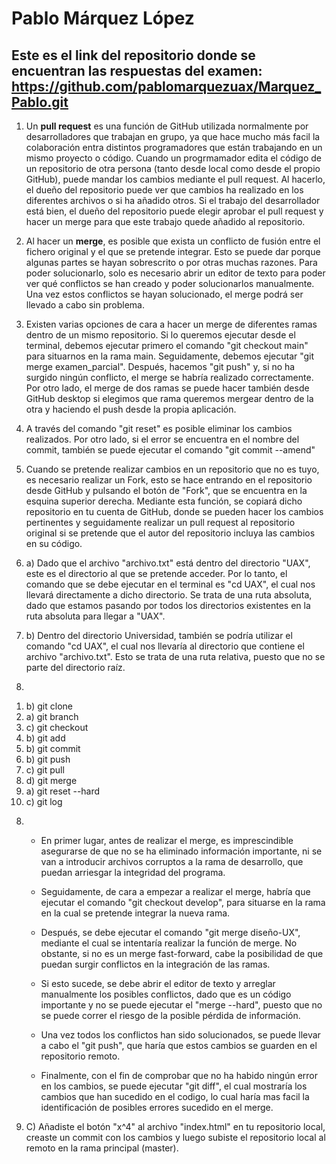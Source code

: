 # Pablo Márquez López

## Este es el link del repositorio donde se encuentran las respuestas del examen: https://github.com/pablomarquezuax/Marquez_Pablo.git

1) Un **pull request** es una función de GitHub utilizada normalmente por desarrolladores que trabajan en grupo, ya que hace mucho más facil la colaboración entra distintos programadores que están trabajando en un mismo proyecto o código. Cuando un progrmamador edita el código de un repositorio de otra persona (tanto desde local como desde el propio GitHub), puede mandar los cambios mediante el pull request. Al hacerlo, el dueño del repositorio puede ver que cambios ha realizado en los diferentes archivos o si ha añadido otros. Si el trabajo del desarrollador está bien, el dueño del repositorio puede elegir aprobar el pull request y hacer un merge para que este trabajo quede añadido al repositorio.

2) Al hacer un **merge**, es posible que exista un conflicto de fusión entre el fichero original y el que se pretende integrar. Esto se puede dar porque algunas partes se hayan sobrescrito o por otras muchas razones. Para poder solucionarlo, solo es necesario abrir un editor de texto para poder ver qué conflictos se han creado y poder solucionarlos manualmente. Una vez estos conflictos se hayan solucionado, el merge podrá ser llevado a cabo sin problema.

3) Existen varias opciones de cara a hacer un merge de diferentes ramas dentro de un mismo repositorio. Si lo queremos ejecutar desde el terminal, debemos ejecutar primero el comando "git checkout main" para situarnos en la rama main. Seguidamente, debemos ejecutar "git merge examen_parcial". Después, hacemos "git push" y, si no ha surgido ningún conflicto, el merge se habría realizado correctamente. Por otro lado, el merge de dos ramas se puede hacer también desde GitHub desktop si elegimos que rama queremos mergear dentro de la otra y haciendo el push desde la propia aplicación.

4) A través del comando "git reset" es posible eliminar los cambios realizados. Por otro lado, si el error se encuentra en el nombre del commit, también se puede ejecutar el comando "git commit --amend"

5) Cuando se pretende realizar cambios en un repositorio que no es tuyo, es necesario realizar un Fork, esto se hace entrando en el repositorio desde GitHub y pulsando el botón de "Fork", que se encuentra en la esquina superior derecha. Mediante esta función, se copiará dicho repositorio en tu cuenta de GitHub, donde se pueden hacer los cambios pertinentes y seguidamente realizar un pull request al repositorio original si se pretende que el autor del repositorio incluya las cambios en su código.

6) a) Dado que el archivo "archivo.txt" está dentro del directorio "UAX", este es el directorio al que se pretende acceder. Por lo tanto, el comando que se debe ejecutar en el terminal es "cd UAX", el cual nos llevará directamente a dicho directorio. Se trata de una ruta absoluta, dado que estamos pasando por todos los directorios existentes en la ruta absoluta para llegar a "UAX".

6) b) Dentro del directorio Universidad, también se podría utilizar el comando "cd UAX", el cual nos llevaría al directorio que contiene el archivo "archivo.txt". Esto se trata de una ruta relativa, puesto que no se parte del directorio raíz.

7)
  1. b) git clone
  2. a) git branch
  3. c) git checkout
  4. b) git add
  5. b) git commit
  6. b) git push
  7. c) git pull
  8. d) git merge
  9. a) git reset --hard
  10. c) git log
  
8) - En primer lugar, antes de realizar el merge, es imprescindible asegurarse de que no se ha eliminado información importante, ni se van a introducir archivos corruptos a la rama de desarrollo, que puedan arriesgar la integridad del programa.
  
   - Seguidamente, de cara a empezar a realizar el merge, habría que ejecutar el comando "git checkout develop", para situarse en la rama en la cual se pretende integrar la nueva rama.
     
   - Después, se debe ejecutar el comando "git merge diseño-UX", mediante el cual se intentaría realizar la función de merge. No obstante, si no es un merge fast-forward, cabe la posibilidad de que puedan surgir conflictos en la integración de las ramas.
     
   - Si esto sucede, se debe abrir el editor de texto y arreglar manualmente los posibles conflictos, dado que es un código importante y no se puede ejecutar el "merge --hard", puesto que no se puede correr el riesgo de la posible pérdida de información.
     
   - Una vez todos los conflictos han sido solucionados, se puede llevar a cabo el "git push", que haría que estos cambios se guarden en el repositorio remoto.
     
   - Finalmente, con el fin de comprobar que no ha habido ningún error en los cambios, se puede ejecutar "git diff", el cual mostraría los cambios que han sucedido en el codigo, lo cual haría mas facil la identificación de posibles errores sucedido en el merge.
  
9) C) Añadiste el botón "x^4" al archivo "index.html" en tu repositorio local, creaste un commit con los cambios y luego subiste el repositorio local al remoto en la rama principal (master).
